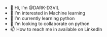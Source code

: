 - 👋 Hi, I’m @DARK-D3VIL
- 👀 I’m interested in Machine learning
- 🌱 I’m currently learning python
- 💞️ I’m looking to collaborate on python
- 📫 How to reach me in available on LinkedIn

<!---
DARK-D3VIL/DARK-D3VIL is a ✨ special ✨ repository because its `README.md` (this file) appears on your GitHub profile.
You can click the Preview link to take a look at your changes.
--->

